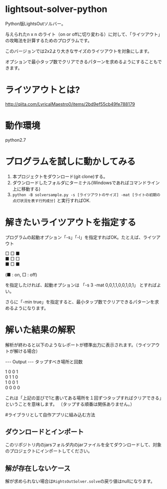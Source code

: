 # lightsout-solver-python
Python版LightsOutソルバー。

与えられたn x n のライト（on or offに切り変わる）に対して、「ライツアウト」の攻略法を計算するためのプログラムです。

このバージョンでは2x2より大きなサイズのライツアウトを対象にします。

オプションで最小タップ数でクリアできるパターンを求めるようにすることもできます。

# ライツアウトとは?
http://qiita.com/LyricalMaestro0/items/2bd9ef55cb49fe788179

# 動作環境
python2.7

# プログラムを試しに動かしてみる
1. 本プロジェクトをダウンロード(git clone)する。
2. ダウンロードしたフォルダにターミナル(Windowsであればコマンドライン上に移動する)
3. `python -B solversample.py -s [ライツアウトのサイズ] -mat [ライトの初期の点灯状況を表す行列成分]` と実行すればOK.

# 解きたいライツアウトを指定する
プログラムの起動オプション「-s」「-l」を指定すればOK。たとえば、ライツアウト

□ □ ■<BR>
■ □ □<BR>
■ □ ■<BR>
<BR>
(■ : on, □ : off)

を指定したければ、起動オプションは 「-s 3 -mat 0,0,1,1,0,0,1,0,1」 とすればよい。

さらに「-min true」を指定すると、最小タップ数でクリアできるパターンを求めるようになります。

# 解いた結果の解釈
解析が終わると以下のようなレポートが標準出力に表示されます。（ライツアウトが解ける場合）

---  Output  ---
タップすべき場所と回数 
    
1 0 0 1 <BR>
0 1 1 0 <BR>
1 0 0 1 <BR>
0 0 0 0 <BR>

これは「上記の並びで1と書いてある場所を１回ずつタップすればクリアできる」ということを意味します。
（タップする順番は関係ありません。）

#ライブラリとして自作アプリに組み込む方法

## ダウンロードとインポート
このリポジトリ内のjarsフォルダ内のjarファイルを全てダウンロードして、対象のプロジェクトにインポートしてください。

## 解が存在しないケース
解が求められない場合は`RightsOutSolver.solve`の戻り値はnullになります。
